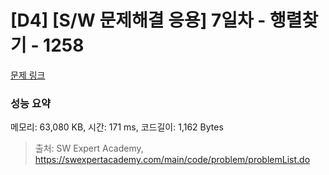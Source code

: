 # [D4] [S/W 문제해결 응용] 7일차 - 행렬찾기 - 1258 

[문제 링크](https://swexpertacademy.com/main/code/problem/problemDetail.do?contestProbId=AV18LoAqItcCFAZN) 

### 성능 요약

메모리: 63,080 KB, 시간: 171 ms, 코드길이: 1,162 Bytes



> 출처: SW Expert Academy, https://swexpertacademy.com/main/code/problem/problemList.do